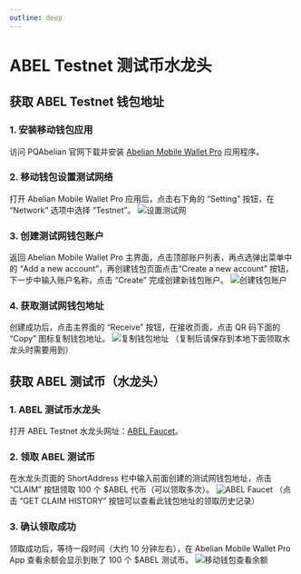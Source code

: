 ```yaml
---
outline: deep
---
```


# ABEL Testnet 测试币水龙头

## 获取 ABEL Testnet 钱包地址

### 1. 安装移动钱包应用
访问 PQAbelian 官网下载并安装 [Abelian Mobile Wallet Pro](/zh/downloads/latest#abelian-pro-移动应用) 应用程序。

### 2. 移动钱包设置测试网络
打开 Abelian Mobile Wallet Pro 应用后，点击右下角的 “Setting” 按钮，在 “Network” 选项中选择 “Testnet”。
![设置测试网](/qday-testnet/abel-faucet/mobile-wallet-setting-testnet.png)

### 3. 创建测试网钱包账户
返回 Abelian Mobile Wallet Pro 主界面，点击顶部账户列表，再点选弹出菜单中的 “Add a new account”，再创建钱包页面点击“Create a new account” 按钮，下一步中输入账户名称，点击 “Create” 完成创建新钱包账户。
![创建钱包账户](/qday-testnet/abel-faucet/mobile-wallet-create-account.png)

### 4. 获取测试网钱包地址
创建成功后，点击主界面的 “Receive” 按钮，在接收页面，点击 QR 码下面的 “Copy” 图标复制钱包地址。
![复制钱包地址](/qday-testnet/abel-faucet/mobile-wallet-copy-address.png)
（复制后请保存到本地下面领取水龙头时需要用到）

## 获取 ABEL 测试币（水龙头）

### 1. ABEL 测试币水龙头
打开 ABEL Testnet 水龙头网址：[ABEL Faucet](https://testnet-faucet.pqabelian.io/)。

### 2. 领取 ABEL 测试币
在水龙头页面的 ShortAddress 栏中输入前面创建的测试网钱包地址，点击 “CLAIM” 按钮领取 100 个 $ABEL 代币（可以领取多次）。
![ABEL Faucet](/qday-testnet/abel-faucet/abel-faucet.png)
（点击 “GET CLAIM HISTORY” 按钮可以查看此钱包地址的领取历史记录）

### 3. 确认领取成功
领取成功后，等待一段时间（大约 10 分钟左右），在 Abelian Mobile Wallet Pro App 查看余额会显示到账了 100 个 $ABEL 测试币。
![移动钱包查看余额](/qday-testnet/abel-faucet/mobile-wallet-balance.png)
